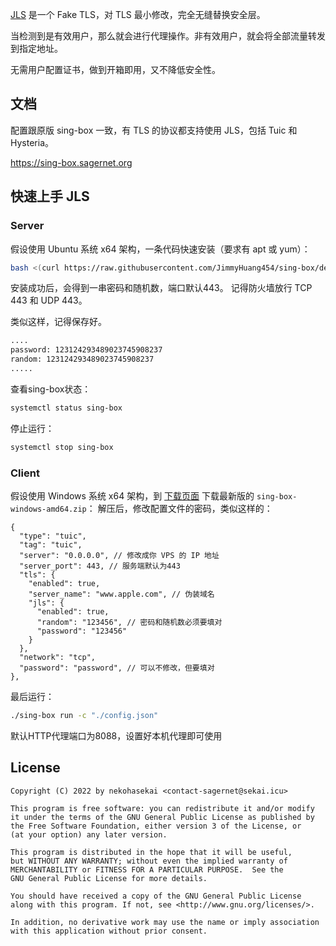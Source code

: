 [JLS](https://github.com/JimmyHuang454/JLS) 是一个 Fake TLS，对 TLS 最小修改，完全无缝替换安全层。

当检测到是有效用户，那么就会进行代理操作。非有效用户，就会将全部流量转发到指定地址。

无需用户配置证书，做到开箱即用，又不降低安全性。

## 文档

配置跟原版 sing-box 一致，有 TLS 的协议都支持使用 JLS，包括 Tuic 和 Hysteria。

https://sing-box.sagernet.org

## 快速上手 JLS

### Server

假设使用 Ubuntu 系统 x64 架构，一条代码快速安装（要求有 apt 或 yum）：

```bash
bash <(curl https://raw.githubusercontent.com/JimmyHuang454/sing-box/dev-next/release/server/quic_install.sh)
```

安装成功后，会得到一串密码和随机数，端口默认443。 记得防火墙放行 TCP 443 和 UDP 443。

类似这样，记得保存好。

```bash
....
password: 123124293489023745908237
random: 123124293489023745908237
.....
```

查看sing-box状态：

```bash
systemctl status sing-box
```

停止运行：

```bash
systemctl stop sing-box
```

### Client

假设使用 Windows 系统 x64 架构，到 [下载页面](https://github.com/JimmyHuang454/sing-box/releases/latest) 下载最新版的 `sing-box-windows-amd64.zip`：
解压后，修改配置文件的密码，类似这样的：

```json5
{
  "type": "tuic",
  "tag": "tuic",
  "server": "0.0.0.0", // 修改成你 VPS 的 IP 地址
  "server_port": 443, // 服务端默认为443
  "tls": {
    "enabled": true,
    "server_name": "www.apple.com", // 伪装域名
    "jls": {
      "enabled": true,
      "random": "123456", // 密码和随机数必须要填对
      "password": "123456"
    }
  },
  "network": "tcp",
  "password": "password", // 可以不修改，但要填对
},
```

最后运行：

```bash
./sing-box run -c "./config.json"
```

默认HTTP代理端口为8088，设置好本机代理即可使用

## License

```
Copyright (C) 2022 by nekohasekai <contact-sagernet@sekai.icu>

This program is free software: you can redistribute it and/or modify
it under the terms of the GNU General Public License as published by
the Free Software Foundation, either version 3 of the License, or
(at your option) any later version.

This program is distributed in the hope that it will be useful,
but WITHOUT ANY WARRANTY; without even the implied warranty of
MERCHANTABILITY or FITNESS FOR A PARTICULAR PURPOSE.  See the
GNU General Public License for more details.

You should have received a copy of the GNU General Public License
along with this program. If not, see <http://www.gnu.org/licenses/>.

In addition, no derivative work may use the name or imply association
with this application without prior consent.
```
